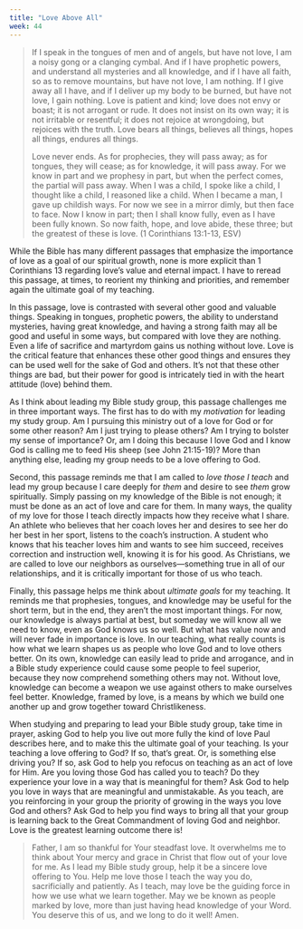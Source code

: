 ```yaml
---
title: "Love Above All"
week: 44
---
```


> If I speak in the tongues of men and of angels, but have not love, I
> am a noisy gong or a clanging cymbal. And if I have prophetic powers,
> and understand all mysteries and all knowledge, and if I have all
> faith, so as to remove mountains, but have not love, I am nothing. If
> I give away all I have, and if I deliver up my body to be burned, but
> have not love, I gain nothing. Love is patient and kind; love does not
> envy or boast; it is not arrogant or rude. It does not insist on its
> own way; it is not irritable or resentful; it does not rejoice at
> wrongdoing, but rejoices with the truth. Love bears all things,
> believes all things, hopes all things, endures all things.
>
> Love never ends. As for prophecies, they will pass away; as for
> tongues, they will cease; as for knowledge, it will pass away. For we
> know in part and we prophesy in part, but when the perfect comes, the
> partial will pass away. When I was a child, I spoke like a child, I
> thought like a child, I reasoned like a child. When I became a man, I
> gave up childish ways. For now we see in a mirror dimly, but then face
> to face. Now I know in part; then I shall know fully, even as I have
> been fully known. So now faith, hope, and love abide, these three; but
> the greatest of these is love. (1 Corinthians 13:1-13, ESV)

While the Bible has many different passages that emphasize the
importance of love as a goal of our spiritual growth, none is more
explicit than 1 Corinthians 13 regarding love’s value and eternal
impact. I have to reread this passage, at times, to reorient my thinking
and priorities, and remember again the ultimate goal of my teaching.

In this passage, love is contrasted with several other good and valuable
things. Speaking in tongues, prophetic powers, the ability to understand
mysteries, having great knowledge, and having a strong faith may all be
good and useful in some ways, but compared with love they are nothing.
Even a life of sacrifice and martyrdom gains us nothing without love.
Love is the critical feature that enhances these other good things and
ensures they can be used well for the sake of God and others. It’s not
that these other things are bad, but their power for good is intricately
tied in with the heart attitude (love) behind them.

As I think about leading my Bible study group, this passage challenges
me in three important ways. The first has to do with my *motivation* for
leading my study group. Am I pursuing this ministry out of a love for
God or for some other reason? Am I just trying to please others? Am I
trying to bolster my sense of importance? Or, am I doing this because I
love God and I know God is calling me to feed His sheep (see John
21:15-19)? More than anything else, leading my group needs to be a love
offering to God.

Second, this passage reminds me that I am called to *love those I teach*
and lead my group because I care deeply for *them* and desire to see
*them* grow spiritually. Simply passing on my knowledge of the Bible is
not enough; it must be done as an act of love and care for them. In many
ways, the quality of my love for those I teach directly impacts how they
receive what I share. An athlete who believes that her coach loves her
and desires to see her do her best in her sport, listens to the coach’s
instruction. A student who knows that his teacher loves him and wants to
see him succeed, receives correction and instruction well, knowing it is
for his good. As Christians, we are called to love our neighbors as
ourselves—something true in all of our relationships, and it is
critically important for those of us who teach.

Finally, this passage helps me think about *ultimate goals* for my
teaching. It reminds me that prophesies, tongues, and knowledge may be
useful for the short term, but in the end, they aren’t the most
important things. For now, our knowledge is always partial at best, but
someday we will know all we need to know, even as God knows us so well.
But what has value now and will never fade in importance is love. In our
teaching, what really counts is how what we learn shapes us as people
who love God and to love others better. On its own, knowledge can easily
lead to pride and arrogance, and in a Bible study experience could cause
some people to feel superior, because they now comprehend something
others may not. Without love, knowledge can become a weapon we use
against others to make ourselves feel better. Knowledge, framed by love,
is a means by which we build one another up and grow together toward
Christlikeness.

When studying and preparing to lead your Bible study group, take time in
prayer, asking God to help you live out more fully the kind of love Paul
describes here, and to make this the ultimate goal of your teaching. Is
your teaching a love offering to God? If so, that’s great. Or, is
something else driving you? If so, ask God to help you refocus on
teaching as an act of love for Him. Are you loving those God has called
you to teach? Do they experience your love in a way that is meaningful
for them? Ask God to help you love in ways that are meaningful and
unmistakable. As you teach, are you reinforcing in your group the
priority of growing in the ways you love God and others? Ask God to help
you find ways to bring all that your group is learning back to the Great
Commandment of loving God and neighbor. Love is the greatest learning
outcome there is!

> Father, I am so thankful for Your steadfast love. It overwhelms me to
> think about Your mercy and grace in Christ that flow out of your love
> for me. As I lead my Bible study group, help it be a sincere love
> offering to You. Help me love those I teach the way you do,
> sacrificially and patiently. As I teach, may love be the guiding force
> in how we use what we learn together. May we be known as people marked
> by love, more than just having head knowledge of your Word. You
> deserve this of us, and we long to do it well! Amen.

